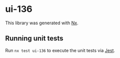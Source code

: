 # ui-136

This library was generated with [Nx](https://nx.dev).

## Running unit tests

Run `nx test ui-136` to execute the unit tests via [Jest](https://jestjs.io).
